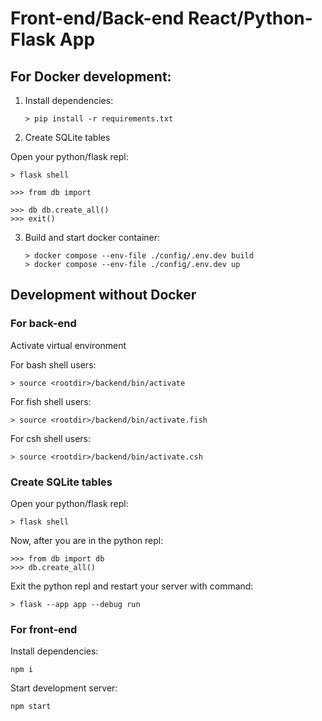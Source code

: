 # Front-end/Back-end React/Python-Flask App

## For Docker development:

1.  Install dependencies:

        > pip install -r requirements.txt

2.  Create SQLite tables

Open your python/flask repl:

    > flask shell

    >>> from db import

    >>> db db.create_all()
    >>> exit()

3.  Build and start docker container:

        > docker compose --env-file ./config/.env.dev build
        > docker compose --env-file ./config/.env.dev up

## Development without Docker

### For back-end

Activate virtual environment

For bash shell users:

    > source <rootdir>/backend/bin/activate

For fish shell users:

    > source <rootdir>/backend/bin/activate.fish

For csh shell users:

    > source <rootdir>/backend/bin/activate.csh

### Create SQLite tables

Open your python/flask repl:

    > flask shell

Now, after you are in the python repl:

    >>> from db import db
    >>> db.create_all()

Exit the python repl and restart your server with command:

    > flask --app app --debug run

### For front-end

Install dependencies:

    npm i

Start development server:

    npm start
